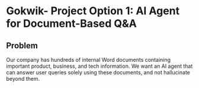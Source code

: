 # Gokwik- Project Option 1: AI Agent for Document-Based Q&A
## Problem
Our company has hundreds of internal Word documents containing important product,
business, and tech information. We want an AI agent that can answer user queries solely
using these documents, and not hallucinate beyond them.
